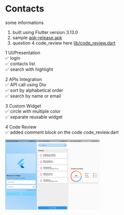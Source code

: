 # Contacts

some informations
1. built using Flutter version 3.13.0
2. sample [apk-release.apk](https://github.com/lovaicv/contact-book/blob/master/app-release.apk)
3. question 4 code_review here [lib/code_review.dart](https://github.com/lovaicv/contact-book/blob/master/lib/code_review.dart)

1 UI/Presentation</br>
  ✅ login</br>
  ✅ contacts list </br>
  ✅ search with highlight</br>

2 APIs Integration</br>
✅ API call using Dio</br>
✅ sort by alphabetical order</br>
✅ search by name or email</br>

3 Custom Widget</br>
✅ circle with multiple color</br>
✅ separate reusable widget</br>

4 Code Review</br>
✅ added comment block on the code code_review.dart</br>

<img src="images/login.jpg" width=20% height=20%><img src="images/list.jpg" width=20% height=20%><img src="images/custom_widget.jpg" width=20% height=20%>
